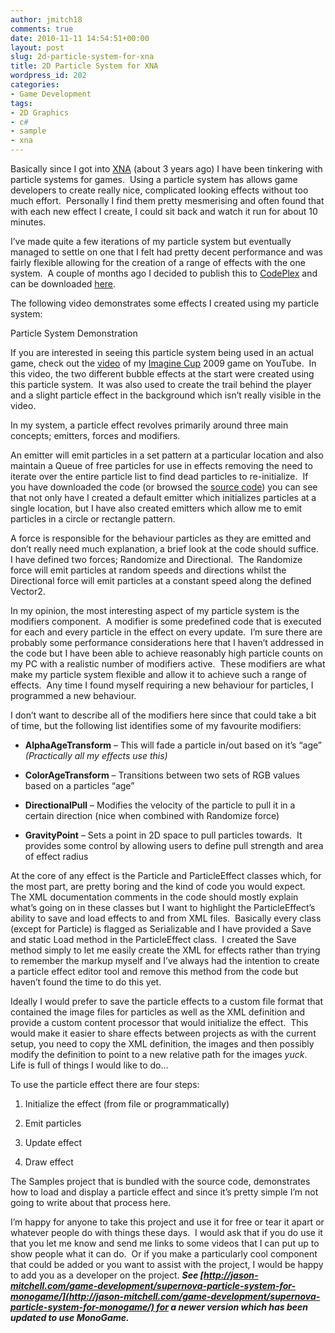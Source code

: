 ```yaml
---
author: jmitch18
comments: true
date: 2010-11-11 14:54:51+00:00
layout: post
slug: 2d-particle-system-for-xna
title: 2D Particle System for XNA
wordpress_id: 202
categories:
- Game Development
tags:
- 2D Graphics
- c#
- sample
- xna
---
```


Basically since I got into [XNA](http://create.msdn.com) (about 3 years ago) I have been tinkering with particle systems for games.  Using a particle system has allows game developers to create really nice, complicated looking effects without too much effort.  Personally I find them pretty mesmerising and often found that with each new effect I create, I could sit back and watch it run for about 10 minutes.

I’ve made quite a few iterations of my particle system but eventually managed to settle on one that I felt had pretty decent performance and was fairly flexible allowing for the creation of a range of effects with the one system.  A couple of months ago I decided to publish this to [CodePlex](http://www.codeplex.com/) and can be downloaded [here](http://microstar.codeplex.com/).

<!-- more -->

The following video demonstrates some effects I created using my particle system:








Particle System Demonstration







If you are interested in seeing this particle system being used in an actual game, check out the [video](http://www.youtube.com/watch?v=c3wdQyuyfHc) of my [Imagine Cup](http://imaginecup.com/) 2009 game on YouTube.  In this video, the two different bubble effects at the start were created using this particle system.  It was also used to create the trail behind the player and a slight particle effect in the background which isn’t really visible in the video.

In my system, a particle effect revolves primarily around three main concepts; emitters, forces and modifiers.

An emitter will emit particles in a set pattern at a particular location and also maintain a Queue of free particles for use in effects removing the need to iterate over the entire particle list to find dead particles to re-initialize.  If you have downloaded the code (or browsed the [source code](http://microstar.codeplex.com/SourceControl/changeset/view/58504)) you can see that not only have I created a default emitter which initializes particles at a single location, but I have also created emitters which allow me to emit particles in a circle or rectangle pattern.

A force is responsible for the behaviour particles as they are emitted and don’t really need much explanation, a brief look at the code should suffice.  I have defined two forces; Randomize and Directional.  The Randomize force will emit particles at random speeds and directions whilst the Directional force will emit particles at a constant speed along the defined Vector2.

In my opinion, the most interesting aspect of my particle system is the modifiers component.  A modifier is some predefined code that is executed for each and every particle in the effect on every update.  I’m sure there are probably some performance considerations here that I haven’t addressed in the code but I have been able to achieve reasonably high particle counts on my PC with a realistic number of modifiers active.  These modifiers are what make my particle system flexible and allow it to achieve such a range of effects.  Any time I found myself requiring a new behaviour for particles, I programmed a new behaviour.

I don’t want to describe all of the modifiers here since that could take a bit of time, but the following list identifies some of my favourite modifiers:



	
  * **AlphaAgeTransform** – This will fade a particle in/out based on it’s “age” _(Practically all my effects use this)_

	
  * **ColorAgeTransform** – Transitions between two sets of RGB values based on a particles “age”

	
  * **DirectionalPull** – Modifies the velocity of the particle to pull it in a certain direction (nice when combined with Randomize force)

	
  * **GravityPoint** – Sets a point in 2D space to pull particles towards.  It provides some control by allowing users to define pull strength and area of effect radius


At the core of any effect is the Particle and ParticleEffect classes which, for the most part, are pretty boring and the kind of code you would expect.  The XML documentation comments in the code should mostly explain what’s going on in these classes but I want to highlight the ParticleEffect’s ability to save and load effects to and from XML files.  Basically every class (except for Particle) is flagged as Serializable and I have provided a Save and static Load method in the ParticleEffect class.  I created the Save method simply to let me easily create the XML for effects rather than trying to remember the markup myself and I’ve always had the intention to create a particle effect editor tool and remove this method from the code but haven’t found the time to do this yet.

Ideally I would prefer to save the particle effects to a custom file format that contained the image files for particles as well as the XML definition and provide a custom content processor that would initialize the effect.  This would make it easier to share effects between projects as with the current setup, you need to copy the XML definition, the images and then possibly modify the definition to point to a new relative path for the images *yuck*.  Life is full of things I would like to do…

To use the particle effect there are four steps:

	
  1. Initialize the effect (from file or programmatically)

	
  2. Emit particles

	
  3. Update effect

	
  4. Draw effect


The Samples project that is bundled with the source code, demonstrates how to load and display a particle effect and since it’s pretty simple I’m not going to write about that process here.

I’m happy for anyone to take this project and use it for free or tear it apart or whatever people do with things these days.  I would ask that if you do use it that you let me know and send me links to some videos that I can put up to show people what it can do.  Or if you make a particularly cool component that could be added or you want to assist with the project, I would be happy to add you as a developer on the project.
_**See [http://jason-mitchell.com/game-development/supernova-particle-system-for-monogame/](http://jason-mitchell.com/game-development/supernova-particle-system-for-monogame/) for a newer version which has been updated to use MonoGame.**_
